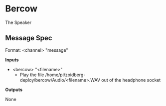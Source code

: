 # Bercow

The Speaker

## Message Spec

Format: \<channel> "message"

**Inputs**

* \<bercow> "\<filename>"
  * Play the file /home/pi/zoidberg-deploy/bercow/Audio/\<filename>.WAV out of the headphone socket

**Outputs**

None